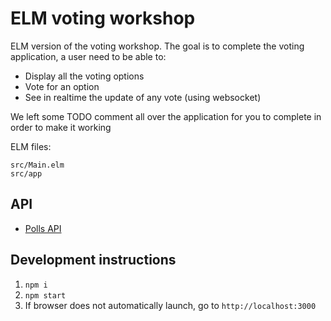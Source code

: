 # ELM voting workshop

ELM version of the voting workshop. The goal is to complete the voting application, a user need to be able to:
- Display all the voting options
- Vote for an option
- See in realtime the update of any vote (using websocket)

We left some TODO comment all over the application for you to complete in order to make it working

ELM files:
```
src/Main.elm
src/app
```

## API

- [Polls API](http://api.alexrieux.fr)

## Development instructions
1. `npm i`
2. `npm start`
3. If browser does not automatically launch, go to `http://localhost:3000`
